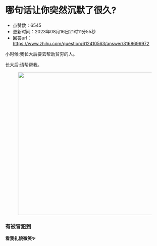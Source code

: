 # 哪句话让你突然沉默了很久?
- 点赞数：6545
- 更新时间：2023年08月16日21时11分55秒
- 回答url：https://www.zhihu.com/question/612410563/answer/3168699972
<body>
 <p data-pid="NOkqdlp4">小时候:我长大后要去帮助贫穷的人。</p>
 <p data-pid="bfOZPHEz">长大后:请帮帮我。</p>
 <figure data-size="normal">
  <img src="https://picx.zhimg.com/50/v2-e9d56f0ed693c582cf11f4d94418ec82_720w.jpg?source=1940ef5c" data-rawwidth="454" data-rawheight="447" data-size="normal" data-original-token="v2-d2ab837f71261d137e2c89b75718e8a2" data-default-watermark-src="https://pica.zhimg.com/50/v2-7b0c94a1bb1bbbe38d2907cb140b078a_720w.jpg?source=1940ef5c" class="origin_image zh-lightbox-thumb" width="454" data-original="https://picx.zhimg.com/v2-e9d56f0ed693c582cf11f4d94418ec82_r.jpg?source=1940ef5c">
 </figure>
 <h3><b>有被冒犯到</b></h3>
 <p data-pid="nzi0QNZk"><b>看我礼貌微笑✨</b></p>
</body>